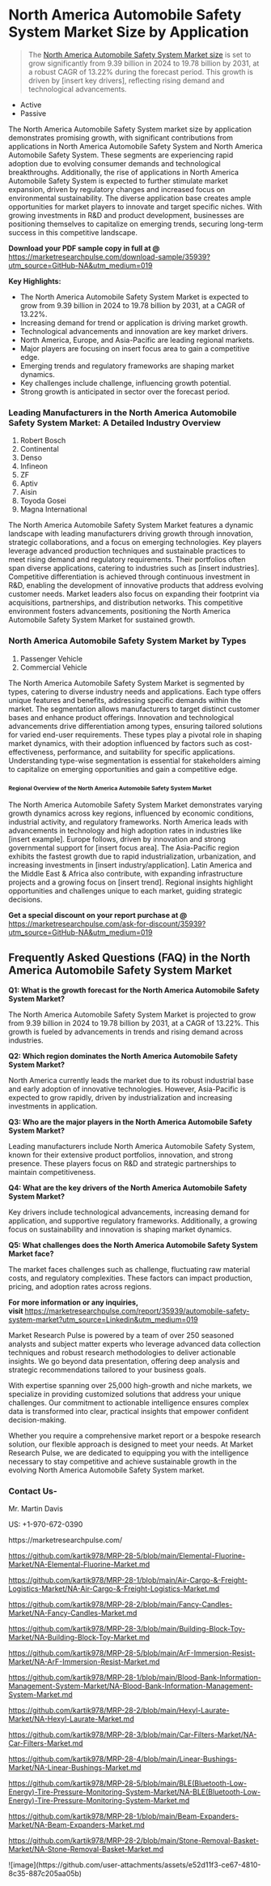 <h1>North America Automobile Safety System Market&nbsp;Size by Application</h1><blockquote><p>The <a href="https://marketresearchpulse.com/download-sample/35939?utm_source=GitHub-NA&amp;utm_medium=019">North America Automobile Safety System Market size</a> is set to grow significantly from 9.39 billion in 2024 to 19.78 billion by 2031, at a robust CAGR of 13.22% during the forecast period. This growth is driven by [insert key drivers], reflecting rising demand and technological advancements.</p></blockquote><ul><li>Active<li> Passive</li></ul><p>The North America Automobile Safety System market size by application demonstrates promising growth, with significant contributions from applications in North America Automobile Safety System and North America Automobile Safety System. These segments are experiencing rapid adoption due to evolving consumer demands and technological breakthroughs. Additionally, the rise of applications in North America Automobile Safety System is expected to further stimulate market expansion, driven by regulatory changes and increased focus on environmental sustainability. The diverse application base creates ample opportunities for market players to innovate and target specific niches. With growing investments in R&D and product development, businesses are positioning themselves to capitalize on emerging trends, securing long-term success in this competitive landscape.</p><p><strong>Download your PDF sample copy in full at @ </strong><a href="https://marketresearchpulse.com/download-sample/35939?utm_source=GitHub-NA&amp;utm_medium=019">https://marketresearchpulse.com/download-sample/35939?utm_source=GitHub-NA&amp;utm_medium=019</a></p><p><strong>Key Highlights: </strong></p><ul><li>The North America Automobile Safety System Market is expected to grow from 9.39 billion in 2024 to 19.78 billion by 2031, at a CAGR of 13.22%.</li><li>Increasing demand for trend or application is driving market growth.</li><li>Technological advancements and innovation are key market drivers.</li><li>North America, Europe, and Asia-Pacific are leading regional markets.</li><li>Major players are focusing on insert focus area to gain a competitive edge.</li><li>Emerging trends and regulatory frameworks are shaping market dynamics.</li><li>Key challenges include challenge, influencing growth potential.</li><li>Strong growth is anticipated in sector over the forecast period.</li></ul><h3>Leading Manufacturers in the North America Automobile Safety System Market: A Detailed Industry Overview</h3><ol><li>Robert Bosch</li><li>Continental</li><li>Denso</li><li>Infineon</li><li>ZF</li><li>Aptiv</li><li>Aisin</li><li>Toyoda Gosei</li><li>Magna International</li></ol><div class="flex max-w-full flex-col flex-grow"><div class="min-h-8 text-message flex w-full flex-col items-end gap-2 whitespace-normal break-words [.text-message+&amp;]:mt-5" dir="auto" data-message-author-role="assistant" data-message-id="fd8432e4-4910-450d-b182-61b7bfb0a01f" data-message-model-slug="gpt-4o"><div class="flex w-full flex-col gap-1 empty:hidden first:pt-[3px]"><div class="markdown prose w-full break-words dark:prose-invert light"><p>The North America Automobile Safety System Market features a dynamic landscape with leading manufacturers driving growth through innovation, strategic collaborations, and a focus on emerging technologies. Key players leverage advanced production techniques and sustainable practices to meet rising demand and regulatory requirements. Their portfolios often span diverse applications, catering to industries such as [insert industries]. Competitive differentiation is achieved through continuous investment in R&amp;D, enabling the development of innovative products that address evolving customer needs. Market leaders also focus on expanding their footprint via acquisitions, partnerships, and distribution networks. This competitive environment fosters advancements, positioning the North America Automobile Safety System Market for sustained growth.</p></div></div></div></div><h3>North America Automobile Safety System Market by Types</h3><ol><li>Passenger Vehicle<li> Commercial Vehicle</li></ol><div class="flex max-w-full flex-col flex-grow"><div class="min-h-8 text-message flex w-full flex-col items-end gap-2 whitespace-normal break-words [.text-message+&amp;]:mt-5" dir="auto" data-message-author-role="assistant" data-message-id="084470be-0bb7-4664-bddf-5156b4f41249" data-message-model-slug="gpt-4o-mini"><div class="flex w-full flex-col gap-1 empty:hidden first:pt-[3px]"><div class="markdown prose w-full break-words dark:prose-invert light"><p>The North America Automobile Safety System Market is segmented by types, catering to diverse industry needs and applications. Each type offers unique features and benefits, addressing specific demands within the market. The segmentation allows manufacturers to target distinct customer bases and enhance product offerings. Innovation and technological advancements drive differentiation among types, ensuring tailored solutions for varied end-user requirements. These types play a pivotal role in shaping market dynamics, with their adoption influenced by factors such as cost-effectiveness, performance, and suitability for specific applications. Understanding type-wise segmentation is essential for stakeholders aiming to capitalize on emerging opportunities and gain a competitive edge.</p></div></div></div></div><h3><span style="font-size: 11px;">Regional Overview of the North America Automobile Safety System Market</span></h3><div class="flex max-w-full flex-col flex-grow"><div class="min-h-8 text-message flex w-full flex-col items-end gap-2 whitespace-normal break-words [.text-message+&amp;]:mt-5" dir="auto" data-message-author-role="assistant" data-message-id="e9038762-ce64-4e30-91c9-9bd413514231" data-message-model-slug="gpt-4o-mini"><div class="flex w-full flex-col gap-1 empty:hidden first:pt-[3px]"><div class="markdown prose w-full break-words dark:prose-invert light"><p>The North America Automobile Safety System Market demonstrates varying growth dynamics across key regions, influenced by economic conditions, industrial activity, and regulatory frameworks. North America leads with advancements in technology and high adoption rates in industries like [insert example]. Europe follows, driven by innovation and strong governmental support for [insert focus area]. The Asia-Pacific region exhibits the fastest growth due to rapid industrialization, urbanization, and increasing investments in [insert industry/application]. Latin America and the Middle East &amp; Africa also contribute, with expanding infrastructure projects and a growing focus on [insert trend]. Regional insights highlight opportunities and challenges unique to each market, guiding strategic decisions.</p></div></div></div></div><p><strong>Get a special discount on your report purchase at @ </strong><a href="https://marketresearchpulse.com/ask-for-discount/35939?utm_source=GitHub-NA&amp;utm_medium=019">https://marketresearchpulse.com/ask-for-discount/35939?utm_source=GitHub-NA&amp;utm_medium=019</a></p><h2>Frequently Asked Questions (FAQ) in the North America Automobile Safety System Market</h2><p><strong>Q1: What is the growth forecast for the North America Automobile Safety System Market?</strong></p><p>The North America Automobile Safety System Market is projected to grow from 9.39 billion in 2024 to 19.78 billion by 2031, at a CAGR of 13.22%. This growth is fueled by advancements in trends and rising demand across industries.</p><p><strong>Q2: Which region dominates the North America Automobile Safety System Market?</strong></p><p>North America currently leads the market due to its robust industrial base and early adoption of innovative technologies. However, Asia-Pacific is expected to grow rapidly, driven by industrialization and increasing investments in application.</p><p><strong>Q3: Who are the major players in the North America Automobile Safety System Market?</strong></p><p>Leading manufacturers include North America Automobile Safety System, known for their extensive product portfolios, innovation, and strong presence. These players focus on R&amp;D and strategic partnerships to maintain competitiveness.</p><p><strong>Q4: What are the key drivers of the North America Automobile Safety System Market?</strong></p><p>Key drivers include technological advancements, increasing demand for application, and supportive regulatory frameworks. Additionally, a growing focus on sustainability and innovation is shaping market dynamics.</p><p><strong>Q5: What challenges does the North America Automobile Safety System Market face?</strong></p><p>The market faces challenges such as challenge, fluctuating raw material costs, and regulatory complexities. These factors can impact production, pricing, and adoption rates across regions.</p><p><strong>For more information or any inquiries, visit&nbsp;</strong><a href="https://marketresearchpulse.com/report/35939/automobile-safety-system-market?utm_source=Linkedin&utm_medium=019">https://marketresearchpulse.com/report/35939/automobile-safety-system-market?utm_source=Linkedin&utm_medium=019</a></p><p>Market Research Pulse is powered by a team of over 250 seasoned analysts and subject matter experts who leverage advanced data collection techniques and robust research methodologies to deliver actionable insights. We go beyond data presentation, offering deep analysis and strategic recommendations tailored to your business goals.</p><p>With expertise spanning over 25,000 high-growth and niche markets, we specialize in providing customized solutions that address your unique challenges. Our commitment to actionable intelligence ensures complex data is transformed into clear, practical insights that empower confident decision-making.</p><p>Whether you require a comprehensive market report or a bespoke research solution, our flexible approach is designed to meet your needs. At Market Research Pulse, we are dedicated to equipping you with the intelligence necessary to stay competitive and achieve sustainable growth in the evolving North America Automobile Safety System market.</p><h3><strong>Contact Us-</strong></h3><p>Mr. Martin Davis</p><p>US: +1-970-672-0390</p><p>https://marketresearchpulse.com/</p><p><a href="https://github.com/kartik978/MRP-28-5/blob/main/Elemental-Fluorine-Market/NA-Elemental-Fluorine-Market.md">https://github.com/kartik978/MRP-28-5/blob/main/Elemental-Fluorine-Market/NA-Elemental-Fluorine-Market.md</a></p><p><a href="https://github.com/kartik978/MRP-28-1/blob/main/Air-Cargo-&-Freight-Logistics-Market/NA-Air-Cargo-&-Freight-Logistics-Market.md">https://github.com/kartik978/MRP-28-1/blob/main/Air-Cargo-&-Freight-Logistics-Market/NA-Air-Cargo-&-Freight-Logistics-Market.md</a></p><p><a href="https://github.com/kartik978/MRP-28-2/blob/main/Fancy-Candles-Market/NA-Fancy-Candles-Market.md">https://github.com/kartik978/MRP-28-2/blob/main/Fancy-Candles-Market/NA-Fancy-Candles-Market.md</a></p><p><a href="https://github.com/kartik978/MRP-28-3/blob/main/Building-Block-Toy-Market/NA-Building-Block-Toy-Market.md">https://github.com/kartik978/MRP-28-3/blob/main/Building-Block-Toy-Market/NA-Building-Block-Toy-Market.md</a></p><p><a href="https://github.com/kartik978/MRP-28-5/blob/main/ArF-Immersion-Resist-Market/NA-ArF-Immersion-Resist-Market.md">https://github.com/kartik978/MRP-28-5/blob/main/ArF-Immersion-Resist-Market/NA-ArF-Immersion-Resist-Market.md</a></p><p><a href="https://github.com/kartik978/MRP-28-1/blob/main/Blood-Bank-Information-Management-System-Market/NA-Blood-Bank-Information-Management-System-Market.md">https://github.com/kartik978/MRP-28-1/blob/main/Blood-Bank-Information-Management-System-Market/NA-Blood-Bank-Information-Management-System-Market.md</a></p><p><a href="https://github.com/kartik978/MRP-28-2/blob/main/Hexyl-Laurate-Market/NA-Hexyl-Laurate-Market.md">https://github.com/kartik978/MRP-28-2/blob/main/Hexyl-Laurate-Market/NA-Hexyl-Laurate-Market.md</a></p><p><a href="https://github.com/kartik978/MRP-28-3/blob/main/Car-Filters-Market/NA-Car-Filters-Market.md">https://github.com/kartik978/MRP-28-3/blob/main/Car-Filters-Market/NA-Car-Filters-Market.md</a></p><p><a href="https://github.com/kartik978/MRP-28-4/blob/main/Linear-Bushings-Market/NA-Linear-Bushings-Market.md">https://github.com/kartik978/MRP-28-4/blob/main/Linear-Bushings-Market/NA-Linear-Bushings-Market.md</a></p><p><a href="https://github.com/kartik978/MRP-28-5/blob/main/BLE(Bluetooth-Low-Energy)-Tire-Pressure-Monitoring-System-Market/NA-BLE(Bluetooth-Low-Energy)-Tire-Pressure-Monitoring-System-Market.md">https://github.com/kartik978/MRP-28-5/blob/main/BLE(Bluetooth-Low-Energy)-Tire-Pressure-Monitoring-System-Market/NA-BLE(Bluetooth-Low-Energy)-Tire-Pressure-Monitoring-System-Market.md</a></p><p><a href="https://github.com/kartik978/MRP-28-1/blob/main/Beam-Expanders-Market/NA-Beam-Expanders-Market.md">https://github.com/kartik978/MRP-28-1/blob/main/Beam-Expanders-Market/NA-Beam-Expanders-Market.md</a></p><p><a href="https://github.com/kartik978/MRP-28-2/blob/main/Stone-Removal-Basket-Market/NA-Stone-Removal-Basket-Market.md">https://github.com/kartik978/MRP-28-2/blob/main/Stone-Removal-Basket-Market/NA-Stone-Removal-Basket-Market.md</a></p>
![image](https://github.com/user-attachments/assets/e52d11f3-ce67-4810-8c35-887c205aa05b)
